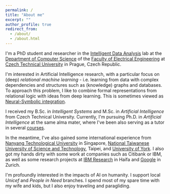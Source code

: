 ```yaml
---
permalink: /
title: "About me"
excerpt: ""
author_profile: true
redirect_from: 
  - /about/
  - /about.html
---
```


I'm a PhD student and researcher in the [Intelligent Data Analysis](http://ida.fel.cvut.cz) lab at the [Department of Computer Science](http://cs.fel.cvut.cz/) of the [Faculty of Electrical Engineering](https://www.fel.cvut.cz/en) at [Czech Technical University](https://www.cvut.cz/en) in Prague, Czech Republic.

I'm interested in Artificial Intelligence research, with a particular focus on (deep) *relational machine learning* - i.e. learning from data with complex dependencies and structures such as (knowledge) graphs and databases. To approach this problem, I like to combine formal representations from relational logic with ideas from deep learning. This is sometimes viewed as [Neural-Symbolic integration](http://www.neural-symbolic.org/).

I received my B.Sc. in *Intelligent Systems* and M.Sc. in *Artificial Intelligence* from Czech Technical University. Currently, I'm pursuing Ph.D. in *Artificial Intelligence* at the same alma mater, where I've been also serving as a tutor in several [courses](./teaching.html).

In the meantime, I've also gained some international experience from [Nanyang Technological University](https://www.ntu.edu.sg/) in Singapore, [National Taiwanese University of Science and Technology](https://www.ntust.edu.tw/?Lang=en), Taipei, and [University of York](https://www.york.ac.uk/). I also got my hands dirty with some work at companies such as Citibank or IBM, as well as some research projects at [IBM Research](https://www.research.ibm.com/labs/haifa/) in Haifa and [Google](https://research.google/locations/zurich/) in Zurich.

I'm profoundly interested in the impacts of AI on humanity. I support local _Unicef_ and *People in Need*  branches. I spend most of my spare time with my wife and kids, but I also enjoy traveling and paragliding.
